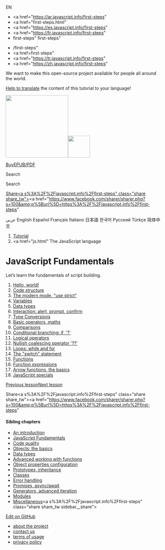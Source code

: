EN

- <a href="https://ar.javascript.info/first-steps"
- <a href="first-steps.html"
- <a href="https://es.javascript.info/first-steps"
- <a href="https://fr.javascript.info/first-steps"
- first-steps"
  first-steps"

<!-- -->

- /first-steps"
- <a href=first-steps"
- <a href="https://tr.javascript.info/first-steps"
- <a href="https://zh.javascript.info/first-steps"

We want to make this open-source project available for people all around the world.

[Help to translate](translate.html) the content of this tutorial to your language!

<a href="index.html" class="sitetoolbar__link sitetoolbar__link_logo"><img src="img/sitetoolbar__logo_en.svg" class="sitetoolbar__logo sitetoolbar__logo_normal" width="200" /><img src="img/sitetoolbar__logo_small_en.svg" class="sitetoolbar__logo sitetoolbar__logo_small" width="70" /></a>

<a href="ebook.html" class="buy-book-button"><span class="buy-book-button__extra-text">Buy</span>EPUB/PDF</a>

Search

Search

<a href="tutorial/map.html" class="map">

<span class="share-icons__title">Share</span><a s%3A%2F%2Fjavascript.info%2Ffirst-steps" class="share share_tw"></a><a href="https://www.facebook.com/sharer/sharer.php?s=100&amp;p%5Burl%5D=https%3A%2F%2Fjavascript.info%2Ffirst-steps" </a>

عربي English Español Français Italiano 日本語 한국어 Русский Türkçe 简体中文

1.  <a href="index.html" class="breadcrumbs__link"><span class="breadcrumbs__hidden-text">Tutorial</span></a>
2.  <span id="breadcrumb-1"><a href="js.html" The JavaScript language</span></a></span>

# JavaScript Fundamentals

Let’s learn the fundamentals of script building.

1.  <a href="hello-world.html" class="lessons-list__link">Hello, world!</a>
2.  <a href="structure.html" class="lessons-list__link">Code structure</a>
3.  <a href="strict-mode.html" class="lessons-list__link">The modern mode, "use strict"</a>
4.  <a href="variables.html" class="lessons-list__link">Variables</a>
5.  <a href="types.html" class="lessons-list__link">Data types</a>
6.  <a href="alert-prompt-confirm.html" class="lessons-list__link">Interaction: alert, prompt, confirm</a>
7.  <a href="type-conversions.html" class="lessons-list__link">Type Conversions</a>
8.  <a href="operators.html" class="lessons-list__link">Basic operators, maths</a>
9.  <a href="comparison.html" class="lessons-list__link">Comparisons</a>
10. <a href="ifelse.html" class="lessons-list__link">Conditional branching: if, '?'</a>
11. <a href="logical-operators.html" class="lessons-list__link">Logical operators</a>
12. <a href="nullish-coalescing-operator.html" class="lessons-list__link">Nullish coalescing operator '??'</a>
13. <a href="while-for.html" class="lessons-list__link">Loops: while and for</a>
14. <a href="switch.html" class="lessons-list__link">The "switch" statement</a>
15. <a href="function-basics.html" class="lessons-list__link">Functions</a>
16. <a href="function-expressions.html" class="lessons-list__link">Function expressions</a>
17. <a href="arrow-functions-basics.html" class="lessons-list__link">Arrow functions, the basics</a>
18. <a href="javascript-specials.html" class="lessons-list__link">JavaScript specials</a>

<a href="devtools.html" class="page__nav page__nav_prev"><span class="page__nav-text"><span class="page__nav-text-shortcut"></span></span><span class="page__nav-text-alternate">Previous lesson</span></a><a href="hello-world.html" class="page__nav page__nav_next"><span class="page__nav-text"><span class="page__nav-text-shortcut"></span></span><span class="page__nav-text-alternate">Next lesson</span></a>

<span class="share-icons__title">Share</span><a s%3A%2F%2Fjavascript.info%2Ffirst-steps" class="share share_tw"></a><a href="https://www.facebook.com/sharer/sharer.php?s=100&amp;p%5Burl%5D=https%3A%2F%2Fjavascript.info%2Ffirst-steps" </a>

<a href="tutorial/map.html" class="map">

<a href="tutorial/map.html" class="map"></a>

#### Sibling chapters

- <a href="getting-started.html" class="sidebar__link">An introduction</a>
- <a href="first-steps.html" class="sidebar__link">JavaScript Fundamentals</a>
- <a href="code-quality.html" class="sidebar__link">Code quality</a>
- <a href="object-basics.html" class="sidebar__link">Objects: the basics</a>
- <a href="data-types.html" class="sidebar__link">Data types</a>
- <a href="advanced-functions.html" class="sidebar__link">Advanced working with functions</a>
- <a href="object-properties.html" class="sidebar__link">Object properties configuration</a>
- <a href="prototypes.html" class="sidebar__link">Prototypes, inheritance</a>
- <a href="classes.html" class="sidebar__link">Classes</a>
- <a href="error-handling.html" class="sidebar__link">Error handling</a>
- <a href="async.html" class="sidebar__link">Promises, async/await</a>
- <a href="generators-iterators.html" class="sidebar__link">Generators, advanced iteration</a>
- <a href="modules.html" class="sidebar__link">Modules</a>
- <a href="js-misc.html" class="sidebar__link">Miscellaneous</a><a s%3A%2F%2Fjavascript.info%2Ffirst-steps" class="share share_tw sidebar__share"></a><a href="https://www.facebook.com/sharer/sharer.php?s=100&amp;p%5Burl%5D=https%3A%2F%2Fjavascript.info%2Ffirst-steps" class="share share_fb sidebar__share"></a>

<a href="https://github.com/javascript-tutorial/en.javascript.info/blob/master/1-js/02-first-steps" class="sidebar__link">Edit on GitHub</a>

- <a href="about.html" class="page-footer__link">about the project</a>
- <a href="about.html#contact-us" class="page-footer__link">contact us</a>
- <a href="terms.html" class="page-footer__link">terms of usage</a>
- <a href="privacy.html" class="page-footer__link">privacy policy</a>

